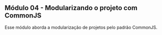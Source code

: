 ## Módulo 04 - Modularizando o projeto com CommonJS

Esse módulo aborda a modularização de projetos pelo padrão CommonJS.
